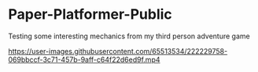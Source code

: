 # Paper-Platformer-Public

Testing some interesting mechanics from my third person adventure game

https://user-images.githubusercontent.com/65513534/222229758-069bbccf-3c71-457b-9aff-c64f22d6ed9f.mp4

